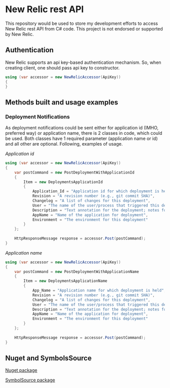 New Relic rest API
==================

This repository would be used to store my development efforts to access New Relic rest API from C# code.
This project is not endorsed or supported by New Relic.

## Authentication

New Relic supports an api key-based authentication mechanism.
So, when creating client, one should pass api key to constructor.
```csharp
using (var accessor = new NewRelicAccessor(ApiKey))
{
}
```

## Methods built and usage examples

### Deployment Notifications

As deployment notifications could be sent either for application id (IMHO, preferred way) or application name, there is 2 classes in code, which could be used.
Both classes have 1 required parameter (application name or id) and all other are optional.
Following, examples of usage.

*Application id*

```csharp
using (var accessor = new NewRelicAccessor(ApiKey))
{
	var postCommand = new PostDeploymentWithApplicationId
	{
		Item = new DeploymentsApplicationId
		{
			Application_Id = "Application id for which deployment is held",
			Revision = "A revision number (e.g., git commit SHA)",
			Changelog = "A list of changes for this deployment",
			User = "The name of the user/process that triggered this deployment",
			Description = "Text annotation for the deployment; notes for you",
			AppName = "Name of the application for deployment",
			Environment = "The environment for this deployment"
		}
	};
	
	HttpResponseMessage response = accessor.Post(postCommand);
}
```

*Application name*

```csharp
using (var accessor = new NewRelicAccessor(ApiKey))
{
	var postCommand = new PostDeploymentWithApplicationName
	{
		Item = new DeploymentsApplicationName
		{
			App_Name = "Application name for which deployment is held",
			Revision = "A revision number (e.g., git commit SHA)",
			Changelog = "A list of changes for this deployment",
			User = "The name of the user/process that triggered this deployment",
			Description = "Text annotation for the deployment; notes for you",
			AppName = "Name of the application for deployment",
			Environment = "The environment for this deployment"
		}
	};
	
	HttpResponseMessage response = accessor.Post(postCommand);
}
```

## Nuget and SymbolsSource

[Nuget package](https://www.nuget.org/packages/NewRelicSharp/)

[SymbolSource package](https://www.symbolsource.org/Public/Metadata/NuGet/Project/NewRelicSharp)